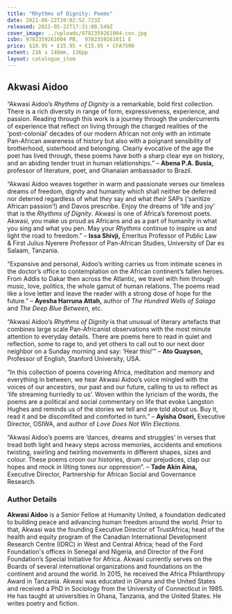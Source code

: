 ```yaml
---
title: "Rhythms of Dignity: Poems"
date: 2021-06-22T20:02:52.723Z
released: 2021-05-22T17:31:00.549Z
cover_image: ../uploads/9782359261004-cov.jpg
isbn: 9782359261004 PB,  9782359261011 E
price: $18.95 • £15.95 • €15.95 • CFA7500
extent: 216 x 140mm, 136pp
layout: catalogue_item
---
```

## Akwasi Aidoo

“Akwasi Aidoo’s *Rhythms of Dignity* is a remarkable, bold first collection. There is a rich diversity in range of form, expressiveness, experience, and passion. Reading through this work is a journey through the undercurrents of experience that reflect on living through the charged realities of the ‘post-colonial’ decades of our modern African not only with an intimate Pan-African awareness of history but also with a poignant sensibility of brotherhood, sisterhood and belonging. Clearly evocative of the age the poet has lived through, these poems have both a sharp clear eye on history, and an abiding tender trust in human relationships.” – **Abena P.A. Busia,** professor of literature, poet, and Ghanaian ambassador to Brazil.

“Akwasi Aidoo weaves together in warm and passionate verses our timeless dreams of freedom, dignity and humanity which shall neither be deferred nor deterred regardless of what *they* say and what *their* SAPs (‘sanitize African passion’!) and Davos prescribe. Enjoy the dreams of ‘life and joy’ that is the *Rhythms of Dignity*. Akwasi is one of Africa’s foremost poets. Akwasi, you make us proud as Africans and as a part of humanity in what you sing and what you pen. May your *Rhythms* continue to inspire us and light the road to freedom.” – **Issa Shivji,** Emeritus Professor of Public Law & First Julius Nyerere Professor of Pan-African Studies, University of Dar es Salaam, Tanzania.

“Expansive and personal, Aidoo’s writing carries us from intimate scenes in the doctor’s office to contemplation on the African continent’s fallen heroes. From Addis to Dakar then across the Atlantic, we travel with him through music, love, politics, the whole gamut of human relations. The poems read like a love letter and leave the reader with a strong dose of hope for the future.” – **Ayesha Harruna Attah,** author of *The Hundred Wells of Salaga* and *The Deep Blue Between,* etc.

“Akwasi Aidoo’s *Rhythms of Dignity* is that unusual of literary artefacts that combines large scale Pan-Africanist observations with the most minute attention to everyday details. There are poems here to read in quiet and reflection, some to rage to, and yet others to call out to our next door neighbor on a Sunday morning and say: ‘Hear this!’” – **Ato Quayson,** Professor of English, Stanford University, USA.

“In this collection of poems covering Africa, meditation and memory and everything in between, we hear Akwasi Aidoo’s voice mingled with the voices of our ancestors, our past and our future, calling to us to reflect as ‘life streaming hurriedly to us’. Woven within the lyricism of the words, the poems are a political and social commentary on life that evoke Langston Hughes and reminds us of the stories we tell and are told about us. Buy it, read it and be discomfited and comforted in turn.” – **Ayisha Osori,** Executive Director, OSIWA, and author of *Love Does Not Win Elections*.

“Akwasi Aidoo’s poems are ‘dances, dreams and struggles’ in verses that tread both light and heavy steps across memories, accidents and emotions twisting, swirling and twirling movements in different shapes, sizes and colour. These poems croon our histories, drum our prejudices, clap our hopes and mock in lilting tones our oppression”. – **Tade Akin Aina,** Executive Director, Partnership for African Social and Governance Research.

### Author Details

**Akwasi Aidoo** is a Senior Fellow at Humanity United, a foundation dedicated to building peace and advancing human freedom around the world. Prior to that, Akwasi was the founding Executive Director of TrustAfrica; head of the health and equity program of the Canadian International Development Research Centre (IDRC) in West and Central Africa; head of the Ford Foundation's offices in Senegal and Nigeria, and Director of the Ford Foundation’s Special Initiative for Africa. Akwasi currently serves on the Boards of several international organizations and foundations on the continent and around the world. In 2015, he received the Africa Philanthropy Award in Tanzania. Akwasi was educated in Ghana and the United States and received a PhD in Sociology from the University of Connecticut in 1985. He has taught at universities in Ghana, Tanzania, and the United States. He writes poetry and fiction.